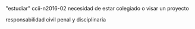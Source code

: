 
"estudiar" ccii-n2016-02
necesidad de estar colegiado o visar un proyecto

responsabilidad civil penal y disciplinaria
